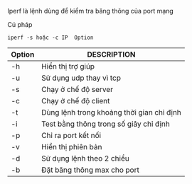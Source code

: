 Iperf là lệnh dùng để kiểm tra băng thông của port mạng 

Cú pháp 
```
iperf -s hoặc -c IP  Option
```


| Option | DESCRIPTION |
|----|----|
| -h | Hiển thị trợ giúp |
| -u | Sử dụng udp thay vì tcp |
| -s | Chạy ở chế độ server | 
| -c | Chạy ở chế độ client | 
| -t | Dùng lệnh trong khoảng thời gian chỉ định | 
| -i | Test bằng thông trong số giây chỉ định | 
| -p | Chỉ ra port kết nối | 
| -v | Hiển thị phiên bản |
| -d | Sử dụng lệnh theo 2 chiều | 
| -b | Đặt băng thông max cho port | 
